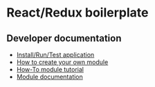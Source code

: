 #  React/Redux boilerplate

## Developer documentation
- [Install/Run/Test application](doc/howToRun.md)
- [How to create your own module](doc/howToCreate.md)
- [How-To module tutorial](doc/howToModuleGuide.md)
- [Module documentation](doc/module.md)
